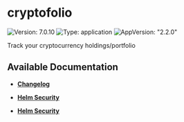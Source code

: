 # cryptofolio

![Version: 7.0.10](https://img.shields.io/badge/Version-7.0.10-informational?style=flat-square) ![Type: application](https://img.shields.io/badge/Type-application-informational?style=flat-square) ![AppVersion: "2.2.0"](https://img.shields.io/badge/AppVersion-"2.2.0"-informational?style=flat-square)

Track your cryptocurrency holdings/portfolio

## Available Documentation

- [**Changelog**](CHANGELOG)

- [**Helm Security**](container-security)

- [**Helm Security**](helm-security)

